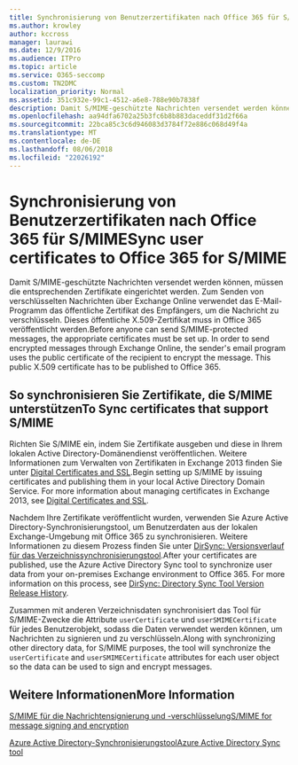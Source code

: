 ```yaml
---
title: Synchronisierung von Benutzerzertifikaten nach Office 365 für S/MIME
ms.author: krowley
author: kccross
manager: laurawi
ms.date: 12/9/2016
ms.audience: ITPro
ms.topic: article
ms.service: O365-seccomp
ms.custom: TN2DMC
localization_priority: Normal
ms.assetid: 351c932e-99c1-4512-a6e8-788e90b7838f
description: Damit S/MIME-geschützte Nachrichten versendet werden können, müssen die entsprechenden Zertifikate eingerichtet werden. Zum Senden von verschlüsselten Nachrichten über Exchange Online verwendet das E-Mail-Programm das öffentliche Zertifikat des Empfängers, um die Nachricht zu verschlüsseln. Dieses öffentliche X.509-Zertifikat muss in Office 365 veröffentlicht werden.
ms.openlocfilehash: aa94dfa6702a25b3fc6b8b883daceddf31d2f66a
ms.sourcegitcommit: 22bca85c3c6d946083d3784f72e886c068d49f4a
ms.translationtype: MT
ms.contentlocale: de-DE
ms.lasthandoff: 08/06/2018
ms.locfileid: "22026192"
---
```

# <a name="sync-user-certificates-to-office-365-for-smime"></a><span data-ttu-id="eed01-105">Synchronisierung von Benutzerzertifikaten nach Office 365 für S/MIME</span><span class="sxs-lookup"><span data-stu-id="eed01-105">Sync user certificates to Office 365 for S/MIME</span></span>

<span data-ttu-id="eed01-p102">Damit S/MIME-geschützte Nachrichten versendet werden können, müssen die entsprechenden Zertifikate eingerichtet werden. Zum Senden von verschlüsselten Nachrichten über Exchange Online verwendet das E-Mail-Programm das öffentliche Zertifikat des Empfängers, um die Nachricht zu verschlüsseln. Dieses öffentliche X.509-Zertifikat muss in Office 365 veröffentlicht werden.</span><span class="sxs-lookup"><span data-stu-id="eed01-p102">Before anyone can send S/MIME-protected messages, the appropriate certificates must be set up. In order to send encrypted messages through Exchange Online, the sender's email program uses the public certificate of the recipient to encrypt the message. This public X.509 certificate has to be published to Office 365.</span></span>
  
## <a name="to-sync-certificates-that-support-smime"></a><span data-ttu-id="eed01-109">So synchronisieren Sie Zertifikate, die S/MIME unterstützen</span><span class="sxs-lookup"><span data-stu-id="eed01-109">To Sync certificates that support S/MIME</span></span>

<span data-ttu-id="eed01-p103">Richten Sie S/MIME ein, indem Sie Zertifikate ausgeben und diese in Ihrem lokalen Active Directory-Domänendienst veröffentlichen. Weitere Informationen zum Verwalten von Zertifikaten in Exchange 2013 finden Sie unter [Digital Certificates and SSL](http://technet.microsoft.com/library/a9e2e08c-d46a-4135-a387-eb653212b676.aspx).</span><span class="sxs-lookup"><span data-stu-id="eed01-p103">Begin setting up S/MIME by issuing certificates and publishing them in your local Active Directory Domain Service. For more information about managing certificates in Exchange 2013, see [Digital Certificates and SSL](http://technet.microsoft.com/library/a9e2e08c-d46a-4135-a387-eb653212b676.aspx).</span></span>
  
<span data-ttu-id="eed01-p104">Nachdem Ihre Zertifikate veröffentlicht wurden, verwenden Sie Azure Active Directory-Synchronisierungstool, um Benutzerdaten aus der lokalen Exchange-Umgebung mit Office 365 zu synchronisieren. Weitere Informationen zu diesem Prozess finden Sie unter [DirSync: Versionsverlauf für das Verzeichnissynchronisierungstool](https://go.microsoft.com/fwlink/p/?LinkId=392587).</span><span class="sxs-lookup"><span data-stu-id="eed01-p104">After your certificates are published, use the Azure Active Directory Sync tool to synchronize user data from your on-premises Exchange environment to Office 365. For more information on this process, see [DirSync: Directory Sync Tool Version Release History](https://go.microsoft.com/fwlink/p/?LinkId=392587).</span></span>
  
<span data-ttu-id="eed01-114">Zusammen mit anderen Verzeichnisdaten synchronisiert das Tool für S/MIME-Zwecke die Attribute  `userCertificate` und  `userSMIMECertificate` für jedes Benutzerobjekt, sodass die Daten verwendet werden können, um Nachrichten zu signieren und zu verschlüsseln.</span><span class="sxs-lookup"><span data-stu-id="eed01-114">Along with synchronizing other directory data, for S/MIME purposes, the tool will synchronize the  `userCertificate` and  `userSMIMECertificate` attributes for each user object so the data can be used to sign and encrypt messages.</span></span> 
  
## <a name="more-information"></a><span data-ttu-id="eed01-115">Weitere Informationen</span><span class="sxs-lookup"><span data-stu-id="eed01-115">More Information</span></span>

[<span data-ttu-id="eed01-116">S/MIME für die Nachrichtensignierung und -verschlüsselung</span><span class="sxs-lookup"><span data-stu-id="eed01-116">S/MIME for message signing and encryption</span></span>](s-mime-for-message-signing-and-encryption.md)
  
[<span data-ttu-id="eed01-117">Azure Active Directory-Synchronisierungstool</span><span class="sxs-lookup"><span data-stu-id="eed01-117">Azure Active Directory Sync tool</span></span>](https://go.microsoft.com/fwlink/p/?LinkId=392587)
  

